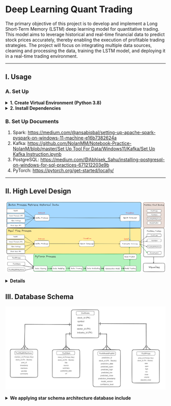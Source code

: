 # Deep Learning Quant Trading
The primary objective of this project is to develop and implement a Long Short-Term Memory (LSTM) deep learning model for quantitative trading. This model aims to leverage historical and real-time financial data to predict stock prices accurately, thereby enabling the execution of profitable trading strategies. The project will focus on integrating multiple data sources, cleaning and processing the data, training the LSTM model, and deploying it in a real-time trading environment.

---

## I. Usage
### A. Set Up

<details><summary><strong> 1. Create Virtual Environment (Python 3.8) </strong></summary>

* If you want to create a new virtual enviroment, you can use the following command in the terminal of the project directory:

  * In Windows or Linux, you can use the following command:
  
  ```bash
    python -m venv venv
  ```

  * Then, you can activate the virtual enviroment by using the following command:
  
  ```bash
    venv\Scripts\activate
  ```

  * In MacOs, you can use the following command:
  
  ```bash
    python3 -m venv venv
  ```

  * Then, you can activate the virtual enviroment by using the following command:
  
  ```bash
    source venv/Scripts/activate
  ```

* Make sure the virtual environment needed for project is activate with corresponding project directory, you can use the following command:

  * In Windows or Linux, you can use the following command:
  
  ```bash
    venv\Scripts\activate
  ```

  * In MacOs, you can use the following command:
  
  ```bash
    source venv/Scripts/activate
  ```

</br>
</details>

<details><summary><strong> 2. Install Dependencies </strong></summary>
<p>
Install requirements.txt: Automatically installed dependencies that needed for the project:
  
  ```bash
    pip install -r requirements.txt
  ```
  or
  ```bash
    pip install streamlit, pyspark, yfinance, psycopg2, python-dotenv
  ```
</p>
</details>

### B. Set Up Documents
1. Spark: https://medium.com/@ansabiqbal/setting-up-apache-spark-pyspark-on-windows-11-machine-e16b7382624a
2. Kafka: [https://github.com/NolanMM/Notebook-Practice-NolanM/blob/master/Set Up Tool For Data/Windows11/Kafka/Set Up Kafka Instruction.ipynb](https://github.com/NolanMM/Notebook-Practice-NolanM/blob/master/Set%20Up%20Tool%20For%20Data/Windows11/Kafka/Set%20Up%20Kafka%20Instruction.ipynb)
3. PostgreSQL: https://medium.com/@Abhisek_Sahu/installing-postgresql-on-windows-for-sql-practices-671212203e9b
4. PyTorch: https://pytorch.org/get-started/locally/

---

## II. High Level Design
![image](assets/High_Level_Design.png)

<details><summary><strong> Details </strong></summary>

### 1.Data Sources

- **Reddit:** For extracting sentiment data related to stock mentions.
- **Yahoo Finance API:** For obtaining historical and real-time stock prices and financial data.
- **Alpha Vantage:** For additional financial data and technical indicators.
- **Stock News API:** For news articles and headlines related to stocks.

### 2.Data Processing

- **Kafka:** Used as a producer to extract data from various sources.
- **Apache Spark:** Used for data transformation and processing, both in batch and real-time.

### 3.Data Storage

- **PostgreSQL Database:** Centralized storage for processed data including stock prices, news, Reddit mentions, and predictions.

### 4.Machine Learning

- **PyTorch:** For building, training, and evaluating the LSTM deep learning model.

### 5.Visualization

- **Streamlit:** To visualize model predictions, trading performance, and generate interactive reports.

### 6.Backup and Maintenance (Optional)

- **PostgreSQL Cloud Backup:** For regular data and model backups to ensure data integrity and availability.
- **System Monitoring:** Continuous monitoring and maintenance of the system to handle issues and improve performance
</details>

## III. Database Schema
![image](assets/Star_Schema_NolanM.png)
<details><summary><strong> We applying star schema architecture database include </strong></summary>

### Central Fact Table

- **DimStocks**: This is the central fact table containing information about stocks. It includes the following fields:
    - **stock_id (PK)**: Primary Key, a unique identifier for each stock.
    - **symbol**: The stock ticker symbol.
    - **name**: The full name of the stock.
    - **sector_id (FK)**: Foreign Key, links to the sector dimension.
    - **industry_id (FK)**: Foreign Key, links to the industry dimension.

### Dimension Tables

1. **FactPrices**: Contains detailed pricing information for each stock.
    - **price_id (Primary Key)**: Unique identifier for each price entry.
    - **stock_id (FK - Stocks)**: Foreign Key, links to the central stock table.
    - **date**: The date of the price record.
    - **open, high, low, close**: The opening, highest, lowest, and closing prices of the stock.
    - **volume**: The trading volume of the stock.
    - **adjusted_close**: The adjusted closing price of the stock.
2. **FactNews**: Contains news articles and headlines related to stocks.
    - **news_id (Primary Key)**: Unique identifier for each news entry.
    - **stock_id (FK - Stocks)**: Foreign Key, links to the central stock table.
    - **title**: The title of the news article.
    - **source**: The source of the news article.
    - **summary**: A summary of the news article.
    - **published_date**: The publication date of the news article.
    - **url**: The URL link to the full news article.
3. **FactRedditMentions**: Contains data from Reddit mentions related to stocks.
    - **mention_id (Primary Key)**: Unique identifier for each Reddit mention.
    - **stock_id (FK - Stocks)**: Foreign Key, links to the central stock table.
    - **post_id**: The ID of the Reddit post.
    - **timestamp**: The timestamp of the Reddit mention.
    - **mentions**: The number of times the stock is mentioned in the post.
    - **upvotes**: The number of upvotes the Reddit post received.
    - **comments**: The number of comments on the Reddit post.
4. **FactStocksPredict**: Contains predicted stock prices generated by the LSTM model.
    - **prediction_id (Primary Key)**: Unique identifier for each prediction entry.
    - **stock_id (FK - Stocks)**: Foreign Key, links to the central stock table.
    - **prediction_date**: The date of the prediction.
    - **predicted_open, predicted_high, predicted_low, predicted_close**: Predicted opening, highest, lowest, and closing prices of the stock.
    - **prediction_timestamp**: The timestamp when the prediction was made.
    - **model_version**: The version of the model used for the prediction.
    - **confidence_level**: The confidence level of the prediction.

### **Note:**

- **Centralized Fact Table**: The DimStocks table is at the center, and all dimension tables are connected to it via foreign keys.
</details>
